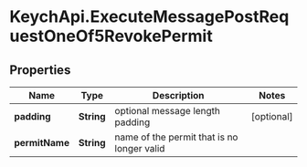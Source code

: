 # KeychApi.ExecuteMessagePostRequestOneOf5RevokePermit

## Properties

Name | Type | Description | Notes
------------ | ------------- | ------------- | -------------
**padding** | **String** | optional message length padding | [optional] 
**permitName** | **String** | name of the permit that is no longer valid | 


